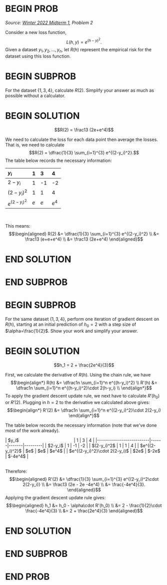 # BEGIN PROB

<i>Source: [Winter 2022 Midterm 1](../wi22-midterm1/index.html), Problem 2</i>

Consider a new loss function, 
$$L(h, y) = e^{(h-y)^2}.$$
Given a dataset $y_1, y_2, \dots, y_n$, let $R(h)$ represent the empirical risk for the dataset using this loss function.

# BEGIN SUBPROB

For the dataset $\{1, 3, 4\}$, calculate $R(2).$ Simplify your answer as much as possible without a calculator.

# BEGIN SOLUTION

$$R(2) = \frac13 (2e+e^4)$$

We need to calculate the loss for each data point then average the losses. That is, we need to calculate
$$R(2) = \dfrac{1}{3} \sum_{i=1}^{3} e^{(2-y_i)^2}.$$ 
The table below records the necessary information:


| $y_i$          | 1    | 3    | 4    |
| :------------- | :--- | :--- | :--- |
| $2-y_i$         | 1     | -1    | -2    |
| $(2-y_i)^2$     | 1     | 1     | 4     |
| $e^{(2-y_i)^2}$ | $e$   | $e$   | $e^4$ |

<br>

This means: 
$$\begin{aligned} R(2) &= \dfrac{1}{3} \sum_{i=1}^{3} e^{(2-y_i)^2} \\ &= \frac13 (e+e+e^4) \\ &= \frac13 (2e+e^4)  \end{aligned}$$

# END SOLUTION 

# END SUBPROB

# BEGIN SUBPROB

For the same dataset $\{1, 3, 4\}$, perform one iteration of gradient descent on $R(h)$, starting at an initial prediction of $h_0=2$ with a step size of $\alpha=\frac{1}{2}$. Show your work and simplify your answer.

# BEGIN SOLUTION

$$h_1 = 2 + \frac{2e^4}{3}$$

First, we calculate the derivative of $R(h)$. Using the chain rule, we have 
$$\begin{align*} R(h) &= \dfrac1n \sum_{i=1}^n e^{(h-y_i)^2} \\
R'(h) &= \dfrac1n \sum_{i=1}^n e^{(h-y_i)^2}\cdot 2(h-y_i) \\
\end{align*}$$
To apply the gradient descent update rule, we next have to calculate $R'(h_0)$ or $R'(2)$.
Plugging in $h=2$ to the derivative we calculated above gives:
$$\begin{align*}
R'(2) &= \dfrac1n \sum_{i=1}^n e^{(2-y_i)^2}\cdot 2(2-y_i) \end{align*}$$ 

The table below records the necessary information (note
that we've done most of the work already).

<div>
|          $y_i$  &emsp;&emsp;&emsp;&emsp;&emsp;&emsp;&emsp;&emsp;&emsp;&emsp;&emsp;&emsp;      |  1    |   3    |    4    |
|--------------------------|------|-------|---------|
|         $2-y_i$           |  1    |  -1    |   -2    |
|       $(2-y_i)^2$         |  1    |   1    |    4    |
|     $e^{(2-y_i)^2}$       | $e$   |  $e$   |  $e^4$  |
| $e^{(2-y_i)^2}\cdot 2(2-y_i)$  | $2e$  | $-2e$  | $-4e^4$ |
</div>

<br>

Therefore:
$$\begin{aligned} R'(2) &= \dfrac{1}{3} \sum_{i=1}^{3} e^{(2-y_i)^2\cdot 2(2-y_i)} \\ &= \frac13 (2e - 2e -4e^4) \\ &= \frac{-4e^4}{3}. \end{aligned}$$ 
Applying the gradient descent update rule gives:
$$\begin{aligned} h_1 &= h_0 - \alpha\cdot R'(h_0) \\ &= 2 - \frac{1}{2}\cdot \frac{-4e^4}{3} \\ &= 2 + \frac{2e^4}{3} \end{aligned}$$

# END SOLUTION

# END SUBPROB

# END PROB